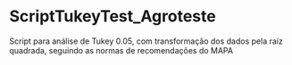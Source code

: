 # ScriptTukeyTest_Agroteste
Script para análise de Tukey 0.05, com transformação dos dados pela raíz quadrada, seguindo as normas de recomendações do MAPA
